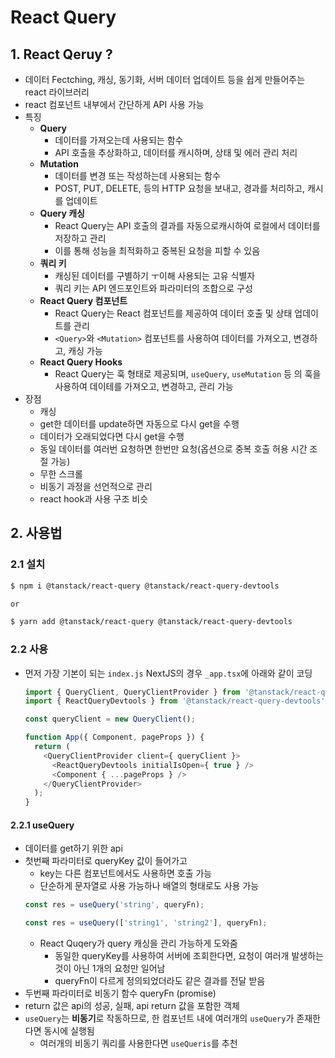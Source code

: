 # React Query
## 1. React Qeruy ?
- 데이터 Fectching, 캐싱, 동기화, 서버 데이터 업데이트 등을 쉽게 만들어주는 react 라이브러리
- react 컴포넌트 내부에서 간단하게 API 사용 가능
- 특징
  - **Query**
    - 데이터를 가져오는데 사용되는 함수
    - API 호출을 추상화하고, 데이터를 캐시하며, 상태 및 에러 관리 처리
  - **Mutation**
    - 데이터를 변경 또는 작성하는데 사용되는 함수
    - POST, PUT, DELETE, 등의 HTTP 요청을 보내고, 경과를 처리하고, 캐시를 업데이트
  - **Query 캐싱**
    - React Query는 API 호출의 결과를 자동으로캐시하여 로컬에서 데이터를 저장하고 관리
    - 이를 통해 성능을 최적화하고 중복된 요청을 피할 수 있음
  - **쿼리 키**
    - 캐싱된 데이터를 구별하기 ㅜ이해 사용되는 고유 식별자
    - 쿼리 키는 API 엔드포인트와 파라미터의 조합으로 구성
  - **React Query 컴포넌트**
    - React Query는 React 컴포넌트를 제공하여 데이터 호출 및 상태 업데이트를 관리
    - `<Query>`와 `<Mutation>` 컴포넌트를 사용하여 데이터를 가져오고, 변경하고, 캐싱 가능
  - **React Query Hooks**
    - React Query는 훅 형태로 제공되며, `useQuery`, `useMutation` 등 의 훅을 사용하여 데이테를 가져오고, 변경하고, 관리 가능
- 장점
  - 캐싱
  - get한 데이터를 update하면 자동으로 다시 get을 수행
  - 데이터가 오래되었다면 다시 get을 수행
  - 동일 데이터를 여러번 요청하면 한번만 요청(옵션으로 중복 호출 허용 시간 조절 가능)
  - 무한 스크롤
  - 비동기 과정을 선언적으로 관리
  - react hook과 사용 구조 비슷

## 2. 사용법
### 2.1 설치
```bash
$ npm i @tanstack/react-query @tanstack/react-query-devtools

or 

$ yarn add @tanstack/react-query @tanstack/react-query-devtools
```

### 2.2 사용
- 먼저 가장 기본이 되는 `index.js` NextJS의 경우 `_app.tsx`에 아래와 같이 코딩
  ```javascript
  import { QueryClient, QueryClientProvider } from '@tanstack/react-query';
  import { ReactQueryDevtools } from '@tanstack/react-query-devtools';

  const queryClient = new QueryClient();

  function App({ Component, pageProps }) {
    return (
      <QueryClientProvider client={ queryClient }>
        <ReactQueryDevtools initialIsOpen={ true } />
        <Component { ...pageProps } />
      </QueryClientProvider>
    );
  }
  ```
#### 2.2.1 useQuery
- 데이터를 get하기 위한 api
- 첫번째 파라미터로 queryKey 값이 들어가고
  - key는 다른 컴포넌트에서도 사용하면 호출 가능
  - 단순하게 문자열로 사용 가능하나 배열의 형태로도 사용 가능
  ```javascript
  const res = useQuery('string', queryFn);

  const res = useQuery(['string1', 'string2'], queryFn);
  ```
  - React Quqery가 query 캐싱을 관리 가능하게 도와줌
    - 동일한 queryKey를 사용하여 서버에 조회한다면, 요청이 여러개 발생하는 것이 아닌 1개의 요청만 일어남
    - queryFn이 다르게 정의되었더라도 같은 결과를 전달 받음
- 두번째 파라미터로 비동기 함수 queryFn (promise)
- return 값은 api의 성공, 실패, api return 값을  포함한 객체
- `useQuery`는 **비동기**로 작동하므로, 한 컴포넌트 내에 여러개의 `useQuery`가 존재한다면 동시에 실행됨
  - 여러개의 비동기 쿼리를 사용한다면 `useQueris`를 추천
